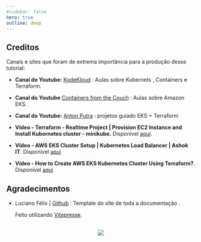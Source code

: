 ```yaml
---
#sidebar: false
hero: true
outline: deep
---
```


<VPDocHero
    class="VPDocHero VPDocHero-minimum"
    name="Finalizando"
    text="Creditos e agradecimentos"
    image="./img/agradecimento.gif"
    :actions="[
        {
            theme: 'alt',
            text:'Clone o repositório',
            link:'https://github.com/leticiacb1/SIA/tree/main'
        },
    ]"
/>

## Creditos

Canais e sites que foram de extrema importância para a produção desse tutorial:

* **Canal do Youtube:** [KodeKloud](https://www.youtube.com/@KodeKloud) : Aulas sobre Kubernets , Containers e Terraform.

* **Canal do Youtube** [Containers from the Couch](https://www.youtube.com/@ContainersfromtheCouch) : Aulas sobre Amazon EKS.

* **Canal do Youtube:** [Anton Putra](https://www.youtube.com/@AntonPutra) : projetos guiado EKS + Terraform

* **Vídeo - Terraform - Realtime Project | Provision EC2 Instance and Install Kubernetes cluster - minikube.** Dísponível [aqui](https://www.youtube.com/watch?v=wTotX1GBpE4).

* **Vídeo - AWS EKS Cluster Setup | Kubernetes Load Balancer | Ashok IT**. Disponível [aqui](https://www.youtube.com/watch?v=z8qDyO8F3XQ)

* **Vídeo - How to Create AWS EKS Kubernetes Cluster Using Terraform?**. Disponível [aqui](https://www.youtube.com/watch?v=y1whCk4nDiA)

## Agradecimentos

* Luciano Félix | [Github](https://github.com/FelixLuciano) : Template do site de toda a documentação . 

    Feito utilizando [Vitepresse](https://vitepress.dev/guide/what-is-vitepress).


<br>

<div align="center">
<img src = "/img/fim.gif" />
</div>
